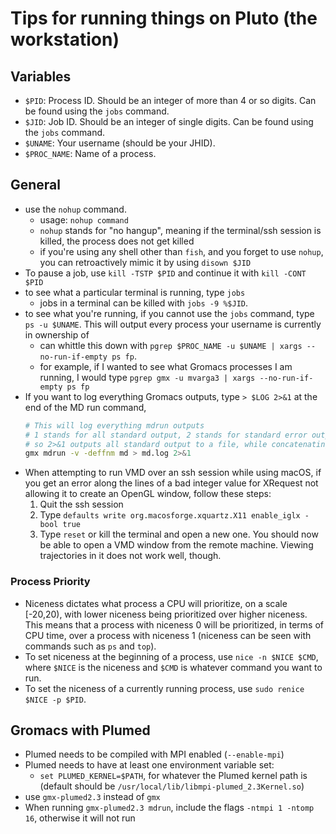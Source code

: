 # Tips for running things on Pluto (the workstation)

## Variables
  - `$PID`: Process ID. Should be an integer of more than 4 or so digits. Can be found using the `jobs` command.
  - `$JID`: Job ID. Should be an integer of single digits. Can be found using the `jobs` command.
  - `$UNAME`: Your username (should be your JHID).
  - `$PROC_NAME`: Name of a process.

## General
  - use the `nohup` command.
    - usage: `nohup command`
    - `nohup` stands for "no hangup", meaning if the terminal/ssh session is killed, the process does not get killed
    - if you're using any shell other than `fish`, and you forget to use `nohup`, you can retroactively mimic it by using `disown $JID`
  - To pause a job, use `kill -TSTP $PID` and continue it with `kill -CONT $PID`
  - to see what a particular terminal is running, type `jobs`
    - jobs in a terminal can be killed with `jobs -9 %$JID`.
  - to see what you're running, if you cannot use the `jobs` command, type `ps -u $UNAME`. This will output every process your username is currently in ownership of
    - can whittle this down with `pgrep $PROC_NAME -u $UNAME | xargs --no-run-if-empty ps fp`.
    - for example, if I wanted to see what Gromacs processes I am running, I would type `pgrep gmx -u mvarga3 | xargs --no-run-if-empty ps fp`
  - If you want to log everything Gromacs outputs, type `> $LOG 2>&1` at the end of the MD run command,
    ```bash
    # This will log everything mdrun outputs
    # 1 stands for all standard output, 2 stands for standard error output
    # so 2>&1 outputs all standard output to a file, while concatenating all standard error to the same file
    gmx mdrun -v -deffnm md > md.log 2>&1
    ```
  - When attempting to run VMD over an ssh session while using macOS, if you get an error along the lines of a bad integer value for XRequest not allowing it to create an OpenGL window, follow these steps:
    1. Quit the ssh session
    2. Type `defaults write org.macosforge.xquartz.X11 enable_iglx -bool true` 
    3. Type `reset` or kill the terminal and open a new one. You should now be able to open a VMD window from the remote machine. Viewing trajectories in it does not work well, though.

### Process Priority
  - Niceness dictates what process a CPU will prioritize, on a scale [-20,20), with lower niceness being prioritized over higher niceness. This means that a process with niceness 0 will be prioritized, in terms of CPU time, over a process with niceness 1 (niceness can be seen with commands such as `ps` and `top`).
  - To set niceness at the beginning of a process, use `nice -n $NICE $CMD`, where `$NICE` is the niceness and `$CMD` is whatever command you want to run.
  - To set the niceness of a currently running process, use `sudo renice $NICE -p $PID`.

## Gromacs with Plumed
  - Plumed needs to be compiled with MPI enabled (`--enable-mpi`)
  - Plumed needs to have at least one environment variable set:
    - `set PLUMED_KERNEL=$PATH`, for whatever the Plumed kernel path is (default should be `/usr/local/lib/libmpi-plumed_2.3Kernel.so`)
  - use `gmx-plumed2.3` instead of `gmx`
  - When running `gmx-plumed2.3 mdrun`, include the flags `-ntmpi 1 -ntomp 16`, otherwise it will not run
